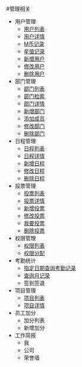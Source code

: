 #管理相关

* 用户管理
  * [用户列表](./users.md)
  * [用户详情](./users.md)
  * [M币记录](./users.md)
  * [星值记录](./users.md)
  * [新增用户](./users.md)
  * [修改用户](./users.md)
  * [删除用户](./users.md)
* 部门管理
  * [部门列表](./depts.md)
  * [部门检索](./depts.md)
  * [部门详情](./depts.md)
  * [新增部门](./depts.md)
  * [添加成员](./depts.md)
  * [修改部门](./depts.md)
  * [删除部门](./depts.md)
* 日程管理
  * [日程列表](./schedule.md)
  * [日程详情](./schedule.md)
  * [新增日程](./schedule.md)
  * [修改日程](./schedule.md)
  * [删除日程](./schedule.md)
* 投票管理
  * [投票列表](./votes.md)
  * [投票详情](./votes.md)
  * [新增投票](./votes.md)
  * [修改投票](./votes.md)
  * [我要投票](./votes.md)
  * [删除投票](./votes.md)
* 权限管理
  * [权限列表](./permis.md)
  * [权限分配](./permis.md)
* 考勤统计
  * [指定日期查询考勤记录](./attendance.md)
  * [查询月记录](./attendance.md)
  * 签到签退
* 项目管理
  * [项目列表](./projects.md)
  * [项目详情](./projects.md)
* 员工加分
  * 加分列表
  * 新增加分
* 工作简报
  * 我
  * 公司
  * 荣誉墙
   
